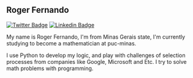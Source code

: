 ## Roger Fernando

[![Twitter Badge](https://img.shields.io/badge/-@rogerluizz-6633cc?style=flat-square&labelColor=6633cc&logo=twitter&logoColor=white&link=https://twitter.com/dieegosf)](https://twitter.com/rogerluizz) [![Linkedin Badge](https://img.shields.io/badge/-Roger%20Fernando-6633cc?style=flat-square&logo=instagram&logoColor=white&link=https://www.linkedin.com/in/diego-schell-fernandes/)](https://www.instagram.com/_rogerluizz/) 

My name is Roger Fernando, I'm from Minas Gerais state, I'm currently studying to become a mathematician at puc-minas.

I use Python to develop my logic, and play with challenges of selection processes from companies like Google, Microsoft and Etc. I try to solve math problems with programming.
